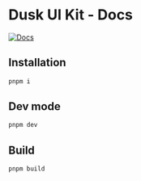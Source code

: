 # Dusk UI Kit - Docs

[![Docs](https://img.shields.io/badge/Documentation-%235E35CF?style=flat)](https://dusk-network.github.io/dusk-ui-kit/docs/)

## Installation

```bash
pnpm i
```

## Dev mode

```bash
pnpm dev
```

## Build

```bash
pnpm build
```
